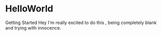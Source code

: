 # HelloWorld
Getting Started
Hey I'm really excited to do this , being completely blank and trying with innocence.
